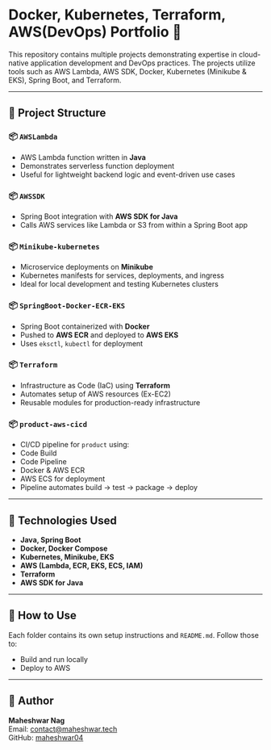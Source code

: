 # Docker, Kubernetes, Terraform, AWS(DevOps) Portfolio 🚀

This repository contains multiple projects demonstrating expertise in cloud-native application development and DevOps practices. The projects utilize tools such as AWS Lambda, AWS SDK, Docker, Kubernetes (Minikube & EKS), Spring Boot, and Terraform.

---

## 📁 Project Structure

### 📦 `AWSLambda`
- AWS Lambda function written in **Java**
- Demonstrates serverless function deployment
- Useful for lightweight backend logic and event-driven use cases

### 📦 `AWSSDK`
- Spring Boot integration with **AWS SDK for Java**
- Calls AWS services like Lambda or S3 from within a Spring Boot app

### 📦 `Minikube-kubernetes`
- Microservice deployments on **Minikube**
- Kubernetes manifests for services, deployments, and ingress
- Ideal for local development and testing Kubernetes clusters

### 📦 `SpringBoot-Docker-ECR-EKS`
- Spring Boot containerized with **Docker**
- Pushed to **AWS ECR** and deployed to **AWS EKS**
- Uses `eksctl`, `kubectl` for deployment

### 📦 `Terraform`
- Infrastructure as Code (IaC) using **Terraform**
- Automates setup of AWS resources (Ex-EC2)
- Reusable modules for production-ready infrastructure

### 📦 `product-aws-cicd`
 - CI/CD pipeline for `product` using:
 - Code Build
 - Code Pipeline
 - Docker & AWS ECR
 - AWS ECS for deployment
 - Pipeline automates build → test → package → deploy

---

## 🧰 Technologies Used

- **Java, Spring Boot**
- **Docker, Docker Compose**
- **Kubernetes, Minikube, EKS**
- **AWS (Lambda, ECR, EKS, ECS, IAM)**
- **Terraform**
- **AWS SDK for Java**
---

## 🔧 How to Use

Each folder contains its own setup instructions and `README.md`. Follow those to:
- Build and run locally
- Deploy to AWS
---

## 📌 Author

**Maheshwar Nag**  
Email: contact@maheshwar.tech\
GitHub: [maheshwar04](https://github.com/maheshwar04)


 

